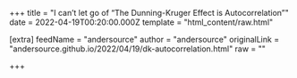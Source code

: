 
+++
title = "I can’t let go of “The Dunning-Kruger Effect is Autocorrelation”"
date = 2022-04-19T00:20:00.000Z
template = "html_content/raw.html"

[extra]
feedName = "andersource"
author = "andersource"
originalLink = "andersource.github.io/2022/04/19/dk-autocorrelation.html"
raw = ""

+++


